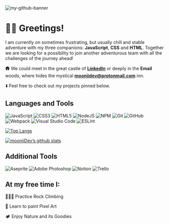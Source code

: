 <img src="https://user-images.githubusercontent.com/51089302/156761051-dadd7d23-bc50-4abf-b0d9-20d87b426b5d.jpg" alt="my-github-banner">

# 👋🏻 Greetings!
I am currently on sometimes frustrating, but usually chill and stable adventure with my three companions: **JavaScript**, **CSS** and **HTML**. Together we are looking for a possibility to join another adventurous team with all the challenges of the journey ahead!

🛖 We could meet in the great castle of **[LinkedIn](https://www.linkedin.com/in/mooniidev/)** or deeply in the **Email** woods, where hides the mystical **mooniidev@protonmail.com** inn.

⬇️ Feel free to check out my projects pinned below.

## Languages and Tools

![JavaScript](https://img.shields.io/badge/javascript-%23323330.svg?style=for-the-badge&logo=javascript&logoColor=%23F7DF1E)
![CSS3](https://img.shields.io/badge/css3-%231572B6.svg?style=for-the-badge&logo=css3&logoColor=white)
![HTML5](https://img.shields.io/badge/html5-%23E34F26.svg?style=for-the-badge&logo=html5&logoColor=white)
![NodeJS](https://img.shields.io/badge/node.js-6DA55F?style=for-the-badge&logo=node.js&logoColor=white)
![NPM](https://img.shields.io/badge/NPM-%23000000.svg?style=for-the-badge&logo=npm&logoColor=white)
![Git](https://img.shields.io/badge/git-%23F05033.svg?style=for-the-badge&logo=git&logoColor=white)
![GitHub](https://img.shields.io/badge/github-%23121011.svg?style=for-the-badge&logo=github&logoColor=white)
![Webpack](https://img.shields.io/badge/webpack-%238DD6F9.svg?style=for-the-badge&logo=webpack&logoColor=black)
![Visual Studio Code](https://img.shields.io/badge/Visual%20Studio%20Code-0078d7.svg?style=for-the-badge&logo=visual-studio-code&logoColor=white)
![ESLint](https://img.shields.io/badge/ESLint-4B3263?style=for-the-badge&logo=eslint&logoColor=white)

[![Top Langs](https://github-readme-stats.vercel.app/api/top-langs/?username=mooniiDev&layout=compact)](https://github.com/mooniiDev)

[![mooniiDev’s github stats](https://github-readme-stats.vercel.app/api?username=mooniiDev&hide=issues,prs,contribs)](https://github.com/mooniiDev)

## Additional Tools

![Aseprite](https://img.shields.io/badge/Aseprite-FFFFFF?style=for-the-badge&logo=Aseprite&logoColor=#7D929E)
![Adobe Photoshop](https://img.shields.io/badge/adobe%20photoshop-%2331A8FF.svg?style=for-the-badge&logo=adobe%20photoshop&logoColor=white)
![Notion](https://img.shields.io/badge/Notion-%23000000.svg?style=for-the-badge&logo=notion&logoColor=white)
![Trello](https://img.shields.io/badge/Trello-%23026AA7.svg?style=for-the-badge&logo=Trello&logoColor=white)


## At my free time I:

🧗🏻‍♀️ Practice Rock Climbing

🎨 Learn to paint Pixel Art

🏕️ Enjoy Nature and its Goodies
